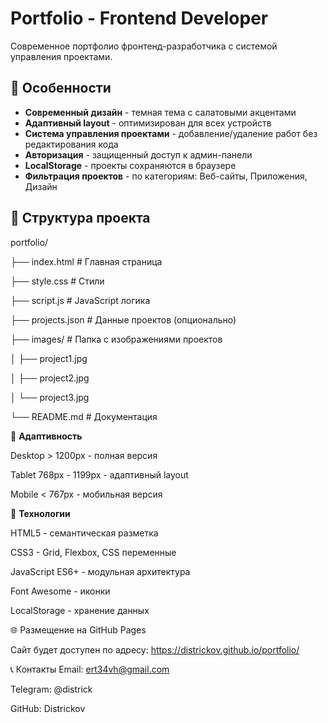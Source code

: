 # Portfolio - Frontend Developer

Современное портфолио фронтенд-разработчика с системой управления проектами.

## 🚀 Особенности

- **Современный дизайн** - темная тема с салатовыми акцентами
- **Адаптивный layout** - оптимизирован для всех устройств
- **Система управления проектами** - добавление/удаление работ без редактирования кода
- **Авторизация** - защищенный доступ к админ-панели
- **LocalStorage** - проекты сохраняются в браузере
- **Фильтрация проектов** - по категориям: Веб-сайты, Приложения, Дизайн

## 📁 Структура проекта
portfolio/

├── index.html # Главная страница

├── style.css # Стили

├── script.js # JavaScript логика

├── projects.json # Данные проектов (опционально)

├── images/ # Папка с изображениями проектов

│ ├── project1.jpg

│ ├── project2.jpg

│ └── project3.jpg

└── README.md # Документация

📱 **Адаптивность**

Desktop > 1200px - полная версия

Tablet 768px - 1199px - адаптивный layout

Mobile < 767px - мобильная версия

🔧 **Технологии**

HTML5 - семантическая разметка

CSS3 - Grid, Flexbox, CSS переменные

JavaScript ES6+ - модульная архитектура

Font Awesome - иконки

LocalStorage - хранение данных

🌐 Размещение на GitHub Pages

Сайт будет доступен по адресу: https://districkov.github.io/portfolio/

📞 Контакты
Email: ert34vh@gmail.com

Telegram: @districk

GitHub: Districkov
